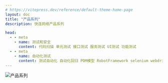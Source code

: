 ```yaml
---
# https://vitepress.dev/reference/default-theme-home-page
layout: doc
title: "产品系列"
description: 快连网络产品系列

head:
  - - meta
    - name: 测试和安全
      content: 代码扫描 单元测试 接口测试 服务测试 UI测试 功能测试
  - - meta
    - name: 自动化测试
      content: 测试自动化 自动化回归 POM模型 RobotFramework selenium webdriver 
---
```


![产品系列](/static/banner/banner_1.jpg "产品系列")

<script setup>
import {
  VPTeamPage,
  VPTeamPageTitle,
  VPTeamMembers
} from 'vitepress/theme'

const members = [
  {
    avatar: '/iconImage/home/test.jpg',
    name: '自动化测试',
    title: '',
    org: '前往',
    orgLink: '/prod/testing'
  },
  {
    avatar: '/iconImage/home/fintech.jpg',
    name: '互联网金融',
    title: '',
    org: '前往',
    orgLink: '/prod/fintech'
  },
  {
    avatar: '/iconImage/home/core.jpg',
    name: '核心银行',
    title: '',
    org: '前往',
    orgLink: '/prod/corebank'
  },
  {
    avatar: '/iconImage/home/micro.jpg',
    name: '小微金融',
    title: '',
    org: '前往',
    orgLink: '/prod/microCredit'
  }
]
</script>
<VPTeamPage>
  <VPTeamPageTitle>
    <template #title>
      快连网络系列产品
    </template>
    <template #lead>
      快连网络致力于金融领域信息化建设和服务，为小微金融、互联网金融的发展持续贡献力量。
      公司一如既往地重视软件的安全和质量，特地推出系列自动化测试平台和解决方案。
    </template>
  </VPTeamPageTitle>
  <VPTeamMembers
    :members="members"
  />
</VPTeamPage>
